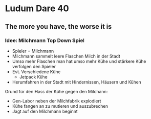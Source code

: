 # Ludum Dare 40 

## The more you have, the worse it is

### Idee: Milchmann Top Down Spiel 

* Spieler = Milchmann 
* Milchmann sammelt leere Flaschen Milch in der Stadt 
* Umso mehr Flaschen man hat umso mehr Kühe und stärkere Kühe verfolgen den Spieler 
* Evt. Verschiedene Kühe
  * Jetpack Kühe 
* Herumfahren in der Stadt mit Hindernissen, Häusern und Kühen 

Grund für den Hass der Kühe gegen den Milchann: 

* Gen-Labor neben der Milchfabrik explodiert 
* Kühe fangen an zu mutieren und auszubrechen 
* Jagt auf den Milchmann beginnt